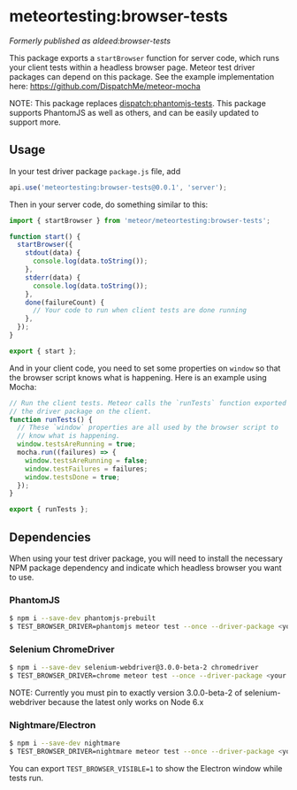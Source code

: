 # meteortesting:browser-tests

_Formerly published as aldeed:browser-tests_

This package exports a `startBrowser` function for server code, which runs your client tests within a headless browser page. Meteor test driver packages can depend on this package. See the example implementation here: https://github.com/DispatchMe/meteor-mocha

NOTE: This package replaces [dispatch:phantomjs-tests](https://github.com/DispatchMe/meteor-phantomjs-tests). This package supports PhantomJS as well as others, and can be easily updated to support more.

## Usage

In your test driver package `package.js` file, add

```js
api.use('meteortesting:browser-tests@0.0.1', 'server');
```

Then in your server code, do something similar to this:

```js
import { startBrowser } from 'meteor/meteortesting:browser-tests';

function start() {
  startBrowser({
    stdout(data) {
      console.log(data.toString());
    },
    stderr(data) {
      console.log(data.toString());
    },
    done(failureCount) {
      // Your code to run when client tests are done running
    },
  });
}

export { start };
```

And in your client code, you need to set some properties on `window` so that the browser script knows what is happening. Here is an example using Mocha:

```js
// Run the client tests. Meteor calls the `runTests` function exported by
// the driver package on the client.
function runTests() {
  // These `window` properties are all used by the browser script to
  // know what is happening.
  window.testsAreRunning = true;
  mocha.run((failures) => {
    window.testsAreRunning = false;
    window.testFailures = failures;
    window.testsDone = true;
  });
}

export { runTests };
```

## Dependencies

When using your test driver package, you will need to install the necessary NPM package dependency and indicate which headless browser you want to use.

### PhantomJS

```bash
$ npm i --save-dev phantomjs-prebuilt
$ TEST_BROWSER_DRIVER=phantomjs meteor test --once --driver-package <your package name>
```

### Selenium ChromeDriver

```bash
$ npm i --save-dev selenium-webdriver@3.0.0-beta-2 chromedriver
$ TEST_BROWSER_DRIVER=chrome meteor test --once --driver-package <your package name>
```

NOTE: Currently you must pin to exactly version 3.0.0-beta-2 of selenium-webdriver because the latest only works on Node 6.x

### Nightmare/Electron

```bash
$ npm i --save-dev nightmare
$ TEST_BROWSER_DRIVER=nightmare meteor test --once --driver-package <your package name>
```

You can export `TEST_BROWSER_VISIBLE=1` to show the Electron window while tests run.

